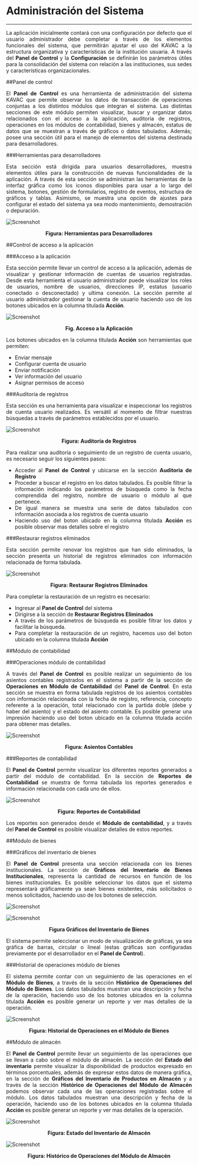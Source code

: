 # Administración del Sistema 
****************************
<div style="text-align: justify;" >

La aplicación inicialmente contará con una configuración por defecto que el usuario administrador debe completar a través de los elementos funcionales del sistema, que permitirán ajustar el uso del KAVAC a la estructura organizativa y características de la institución usuaria.   A través del **Panel de Control** y la **Configuración** se definirán los parámetros útiles para la consolidación del sistema con relación a las instituciones, sus sedes y características organizacionales.   


##Panel de control  


El **Panel de Control** es una herramienta de administración del sistema KAVAC que permite observar los datos de transacción de operaciones conjuntas a los distintos módulos que integran el sistema.   Las distintas secciones de este módulo permiten visualizar, buscar y organizar datos relacionados con el acceso a la aplicación, auditoria de registros, operaciones en los módulos de contabilidad, bienes y almacén, estatus de datos que se muestran a través de gráficos o datos tabulados.   Además; posee una sección útil para el manejo de elementos del sistema destinada para desarrolladores. 


###Herramientas para desarrolladores 


Esta sección está dirigida para usuarios desarrolladores, muestra elementos útiles para la construcción de nuevas funcionalidades de la aplicación.  A través de esta sección se administran las herramientas de la interfaz gráfica como los iconos disponibles para usar a lo largo del sistema, botones, gestión de formularios, registro de eventos, estructura de gráficos y tablas.   Asimismo, se muestra una opción de ajustes para configurar el estado del sistema ya sea modo mantenimiento, demostración o depuración. 


![Screenshot](img/herramientas-desarrolladores.png)
<div style="text-align: center;font-weight: bold">Figura: Herramientas para Desarrolladores</div>


##Control de acceso a la aplicación 

###Acceso a la aplicación

Esta sección permite llevar un control de acceso a la aplicación, además de visualizar y gestionar información de cuentas de usuarios registradas. Desde esta herramienta el usuario administrador puede visualizar los roles de usuarios, nombre de usuarios, direcciones IP, estatus (usuario conectado o desconectado) y ultima conexión.   La sección permite al usuario administrador gestionar la cuenta de usuario haciendo uso de los botones ubicados en la columna titulada **Acción**.


![Screenshot](img/acceso-aplicacion.png)
<div style="text-align: center;font-weight: bold">Fig. Acceso a la Aplicación</div>


Los botones ubicados en la columna titulada **Acción** son herramientas que permiten:  

 - Enviar mensaje 
 - Configurar cuenta de usuario 
 - Enviar notificación 
 - Ver información del usuario  
 - Asignar permisos de acceso 	      
 


###Auditoría de registros 


Esta sección es una herramienta para visualizar e inspeccionar los registros de cuenta usuario realizados.    Es versátil al momento de filtrar nuestras búsquedas a través de parámetros establecidos por el usuario. 


![Screenshot](img/auditoria-registros.png)
<div style="text-align: center;font-weight: bold">Figura: Auditoría de Registros</div>

Para realizar una auditoría o seguimiento de un registro de cuenta usuario, es necesario seguir los siguientes pasos: 
 
 - Acceder al **Panel de Control** y ubicarse en la sección **Auditoria de Registro**
 - Proceder a buscar el registro en los datos tabulados.   Es posible filtrar la información indicando los parámetros de búsqueda como la fecha comprendida del registro, nombre de usuario o módulo al que pertenece. 
 - De igual manera se muestra una serie de datos tabulados con información asociada a los registros de cuenta usuario  
 - Haciendo uso del boton ubicado en la columna titulada **Acción** es posible observar mas detalles sobre el registro  


###Restaurar registros eliminados 


Esta sección permite renovar los registros que han sido eliminados, la sección presenta un historial de registros eliminados con información relacionada  de forma tabulada.  


![Screenshot](img/restaurar-registros.png)
<div style="text-align: center;font-weight: bold">Figura: Restaurar Registros Eliminados</div>

Para completar la restauración de un registro es necesario:

- Ingresar al **Panel de Control** del sistema 
- Dirigirse a la sección de **Restaurar Registros Eliminados**  
- A través de los parámetros de búsqueda es posible filtrar los datos y facilitar la búsqueda.    
- Para completar la restauración de un registro, hacemos uso del boton ubicado en la columna titulada **Acción**


##Módulo de contabilidad


###Operaciones módulo de contabilidad


A través del **Panel de Control** es posible realizar un seguimiento de los asientos contables registrados en el sistema a partir de la sección de **Operaciones en Módulo de Contabilidad** del **Panel de Control**.   En esta sección se muestra en forma tabulada registros de los asientos contables con información relacionada con la fecha de registro, referencia, concepto referente a la operación, total relacionado con la partida doble (debe y haber del asiento) y el estado  del asiento contable. Es posible generar una impresión haciendo uso del boton ubicado en la columna titulada acción para obtener mas detalles. 


![Screenshot](img/operaciones-contabilidad.png)
<div style="text-align: center;font-weight: bold">Figura: Asientos Contables</div>

###Reportes de contabilidad


El **Panel de Control** permite visualizar los diferentes reportes generados a partir del módulo de contabilidad.    En la sección de **Reportes de Contabilidad** se muestra de forma tabulada los reportes generados e información relacionada con cada uno de ellos. 


![Screenshot](img/reportes-contabilidad.png)
<div style="text-align: center;font-weight: bold">Figura: Reportes de Contabilidad</div>

Los reportes son generados desde el **Módulo de contabilidad**, y a través del **Panel de Control** es posible visualizar detalles de estos reportes. 


##Módulo de bienes 

###Gráficos del inventario de bienes 


El **Panel de Control** presenta una sección relacionada con los bienes institucionales.  La sección de **Gráficos del Inventario de Bienes Institucionales**, representa la cantidad de recursos en función de los bienes institucionales. Es posible seleccionar los datos que el sistema representará gráficamente ya sean bienes existentes, más solicitados o menos solicitados, haciendo uso de los botones de selección. 


![Screenshot](img/graficos-bienes.png)

![Screenshot](img/graphics.png)
<div style="text-align: center;font-weight: bold">Figura Gráficos del Inventario de Bienes</div>

El sistema permite seleccionar un modo de visualización de gráficas, ya sea gráfica de barras, circular o lineal (estas gráficas son configuradas previamente por el desarrollador en el **Panel de Control**). 



###Historial de operaciones módulo de bienes


El sistema permite contar con un seguimiento de las operaciones en el **Módulo de Bienes**, a través de la sección **Histórico de Operaciones del Módulo de Bienes**. Los datos tabulados muestran una descripción y fecha de la operación, haciendo uso de los botones ubicados en la columna titulada **Acción** es posible generar un reporte y ver mas detalles de la operación.      


![Screenshot](img/operaciones-bienes.png)
<div style="text-align: center;font-weight: bold">Figura: Historial de Operaciones en el Módulo de Bienes</div>

##Módulo de almacén 

El **Panel de Control** permite llevar un seguimiento de las operaciones que se llevan a cabo sobre el módulo de almacén.  La sección del **Estado del inventario** permite visualizar la disponibilidad de productos expresado en términos porcentuales, además de expresar estos datos de manera gráfica, en la sección de **Gráficos del Inventario de Productos en Almacén** y a través de la sección **Histórico de Operaciones del Módulo de Almacén** podemos observar cada una de las operaciones registradas sobre el módulo. Los datos tabulados muestran una descripción y fecha de la operación, haciendo uso de los botones ubicados en la columna titulada **Acción** es posible generar un reporte y ver mas detalles de la operación.

![Screenshot](img/inventario-almacen.png)
<div style="text-align: center;font-weight: bold">Figura: Estado del Inventario de Almacén</div>

![Screenshot](img/operaciones-almacen.png)
<div style="text-align: center;font-weight: bold">Figura: Histórico de Operaciones del Módulo de Almacén</div>

</div>






